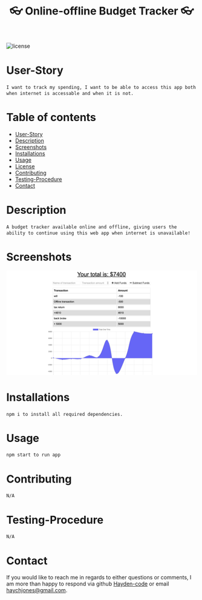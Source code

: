   <header align="center"> 
  <h1> 👓 Online-offline Budget Tracker 👓 </h1> 
  </header>

![license](https://img.shields.io/badge/License-MIT%202.0-blue.svg)

# User-Story

    I want to track my spending, I want to be able to access this app both when internet is accessable and when it is not.

# Table of contents

- [User-Story](#user-Story)
- [Description](#Description)
- [Screenshots](#Screenshots)
- [Installations](#installations)
- [Usage](#usage)
- [License](#license)
- [Contributing](#Contributing)
- [Testing-Procedure](#Testing-Procedure)
- [Contact](#contact)

# Description

    A budget tracker available online and offline, giving users the ability to continue using this web app when internet is unavailable!

# Screenshots

![Screenshot of project](./media/Screenshot.jpeg)

# Installations

    npm i to install all required dependencies.

# Usage

    npm start to run app

# Contributing

    N/A

# Testing-Procedure

    N/A

# Contact

If you would like to reach me in regards to either questions or comments, I am more than
happy to respond via github [Hayden-code](https://github.com/Hayden-code) or email [haychjones@gmail.com](haychjones@gmail.com).
